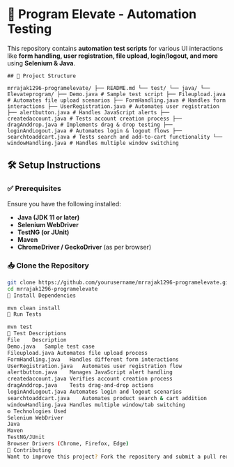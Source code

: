 # 🚀 Program Elevate - Automation Testing  

This repository contains **automation test scripts** for various UI interactions like **form handling, user registration, file upload, login/logout, and more** using **Selenium & Java**.  
````
## 📂 Project Structure  

mrrajak1296-programelevate/ ├── README.md └── test/ └── java/ └── Elevateprogram/ ├── Demo.java # Sample test script ├── Fileupload.java # Automates file upload scenarios ├── FormHandling.java # Handles form interactions ├── UserRegistration.java # Automates user registration ├── alertbutton.java # Handles JavaScript alerts ├── createdaccount.java # Tests account creation process ├── dragAnddrop.java # Implements drag & drop testing ├── loginAndLogout.java # Automates login & logout flows ├── searchtoaddcart.java # Tests search and add-to-cart functionality └── windowHandling.java # Handles multiple window switching
````
## 🛠️ Setup Instructions  

### ✅ Prerequisites  
Ensure you have the following installed:  
- **Java (JDK 11 or later)**  
- **Selenium WebDriver**  
- **TestNG (or JUnit)**  
- **Maven**  
- **ChromeDriver / GeckoDriver** (as per browser)  

### 📥 Clone the Repository  
```sh
git clone https://github.com/yourusername/mrrajak1296-programelevate.git
cd mrrajak1296-programelevate
🔧 Install Dependencies

mvn clean install
🚀 Run Tests

mvn test
📝 Test Descriptions
File	Description
Demo.java	Sample test case
Fileupload.java	Automates file upload process
FormHandling.java	Handles different form interactions
UserRegistration.java	Automates user registration flow
alertbutton.java	Manages JavaScript alert handling
createdaccount.java	Verifies account creation process
dragAnddrop.java	Tests drag-and-drop actions
loginAndLogout.java	Automates login and logout scenarios
searchtoaddcart.java	Automates product search & cart addition
windowHandling.java	Handles multiple window/tab switching
⚙️ Technologies Used
Selenium WebDriver
Java
Maven
TestNG/JUnit
Browser Drivers (Chrome, Firefox, Edge)
📌 Contributing
Want to improve this project? Fork the repository and submit a pull request! 🚀

